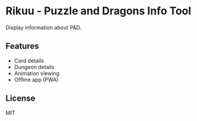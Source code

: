 Rikuu - Puzzle and Dragons Info Tool
====================================
Display information about P&D.

Features
--------
- Card details
- Dungeon details
- Animation viewing
- Offline app (PWA)

License
-------
MIT